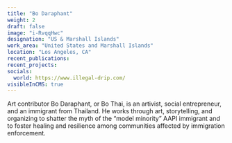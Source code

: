 ```yaml
---
title: "Bo Daraphant"
weight: 2
draft: false
image: "i-RvqqHwc"
designation: "US & Marshall Islands"
work_area: "United States and Marshall Islands"
location: "Los Angeles, CA"
recent_publications:
recent_projects:
socials:
  world: https://www.illegal-drip.com/
visibleInCMS: true
---
```


Art contributor Bo Daraphant, or Bo Thai, is an artivist, social entrepreneur, and an immigrant from Thailand. He works through art, storytelling, and organizing to shatter the myth of the “model minority” AAPI immigrant and to foster healing and resilience among communities affected by immigration enforcement.  
